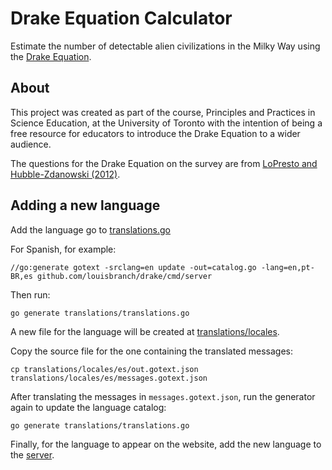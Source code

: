 # Drake Equation Calculator

Estimate the number of detectable alien civilizations in the Milky Way using the [Drake Equation](https://www.seti.org/drake-equation-index).

## About

This project was created as part of the course, Principles and Practices in Science Education, at the University of Toronto with the intention of being a free resource for educators to introduce the Drake Equation to a wider audience.

The questions for the Drake Equation on the survey are from [LoPresto and Hubble-Zdanowski (2012)](https://doi.org/10.3847/aer2012020).

## Adding a new language

Add the language go to [translations.go](translations/translations.go)

For Spanish, for example:
```
//go:generate gotext -srclang=en update -out=catalog.go -lang=en,pt-BR,es github.com/louisbranch/drake/cmd/server
```

Then run:
```
go generate translations/translations.go
```

A new file for the language will be created at [translations/locales](translations/locales/).

Copy the source file for the one containing the translated messages:
```
cp translations/locales/es/out.gotext.json translations/locales/es/messages.gotext.json
```

After translating the messages in `messages.gotext.json`, run the generator again to update the language catalog:
```
go generate translations/translations.go
```

Finally, for the language to appear on the website, add the new language to the [server](/web/server/i18n.go).

